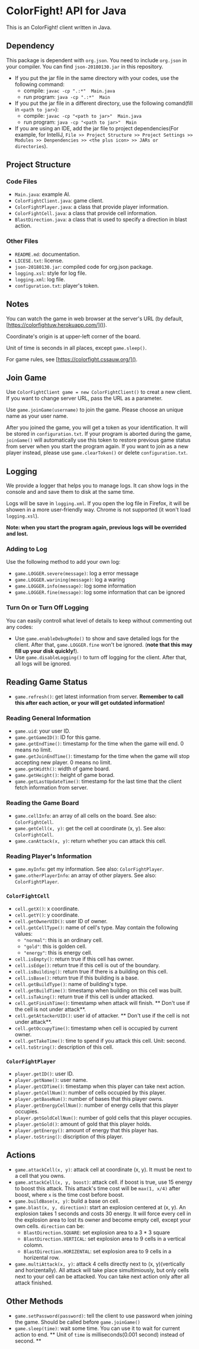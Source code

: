# ColorFight! API for Java

This is an ColorFight! client written in Java.

## Dependency

This package is dependent with `org.json`. You need to include `org.json` in your compiler. You can find `json-20180130.jar` in this repository.

* If you put the jar file in the same directory with your codes, use the following command:
    * compile: `javac -cp ".:*"  Main.java`
    * run program: `java -cp ".:*"  Main`
* If you put the jar file in a different directory, use the following comand(fill in `<path to jar>`):
    * compile: `javac -cp "<path to jar>"  Main.java`
    * run program: `java -cp "<path to jar>"  Main`
* If you are using an IDE, add the jar file to project dependencies(For example, for IntelliJ, `File >> Project Structure >> Project Settings >> Modules >> Denpendencies >> <the plus icon> >> JARs or directories`).

## Project Structure

### Code Files

* `Main.java`: example AI.
* `ColorFightClient.java`: game client.
* `ColorFightPlayer.java`: a class that provide player information.
* `ColorFightCell.java`: a class that provide cell information.
* `BlastDirection.java`: a class that is used to specify a direction in blast action.

### Other Files

* `README.md`: documentation.
* `LICESE.txt`: license.
* `json-20180130.jar`: compiled code for org.json package.
* `logging.xsl`: style for log file.
* `logging.xml`: log file.
* `configuration.txt`: player's token.

## Notes

You can watch the game in web browser at the server's URL (by default, [https://colorfightuw.herokuapp.com/]()).

Coordinate's origin is at upper-left corner of the board.

Unit of time is seconds in all places, except `game.sleep()`.

For game rules,  see [https://colorfight.cssauw.org/]().

## Join Game

Use `ColorFightClient game = new ColorFightClient()` to creat a new client. If you want to change server URL, pass the URL as a parameter.

Use `game.joinGame(username)` to join the game. Please choose an unique name as your user name.

After you joined the game, you will get a token as your identification. It will be stored in `configuration.txt`. If your program is aborted during the game, `joinGame()` will automatically use this token to restore previous game status from server when you start the program again. If you want to join as a new player instead, please use `game.clearToken()` or delete `configuration.txt`.

## Logging

We provide a logger that helps you to manage logs. It can show logs in the console and and save them to disk at the same time.

Logs will be save in `logging.xml`. If you open the log file in Firefox, it will be showen in a more user-friendly way. Chrome is not supported (it won't load `logging.xsl`).

**Note: when you start the program again, previous logs will be overrided and lost.**

### Adding to Log

Use the following method to add your own log:

* `game.LOGGER.severe(message)`: log a error message
* `game.LOGGER.warining(message)`: log a waring
* `game.LOGGER.info(message)`: log some information
* `game.LOGGER.fine(message)`: log some information that can be ignored

### Turn On or Turn Off Logging

You can easily controll what level of details to keep without commenting out any codes:

* Use `game.enableDebugMode()` to show and save detailed logs for the client. After that, `game.LOGGER.fine` won't be ignored.  (**note that this may fill up your disk quickly!**).
* Use `game.disableLogging()` to turn off logging for the client. After that, all logs will be ignored.

## Reading Game Status

* `game.refresh()`: get latest information from server. **Remember to call this after each action, or your will get outdated information!**

### Reading General Information

* `game.uid`: your user ID.
* `game.getGameID()`: ID for this game.
* `game.getEndTime()`: timestamp for the time when the game will end. 0 means no limit.
* `game.getJoinEndTime()`: timestamp for the time when the game will stop accepting new player. 0 means no limit.
* `game.getWidth()`: width of game board.
* `game.getHeight()`: height of game borad.
* `game.getLastUpdateTime()`: timestamp for the last time that the client fetch information from server.

### Reading the Game Board

* `game.cellInfo`: an array of all cells on the board. See also: `ColorFightCell`.
* `game.getCell(x, y)`: get the cell at coordinate (x, y). See also: `ColorFightCell`.
* `game.canAttack(x, y)`: return whether you can attack this cell.

###  Reading Player's Information
 
* `game.myInfo`: get my information. See also: `ColorFightPlayer`.
* `game.otherPlayerInfo`: an array of other players. See also: `ColorFightPlayer`.
 
### `ColorFightCell`

* `cell.getX()`: x coordinate.
* `cell.getY()`: y coordinate.
* `cell.getOwnerUID()`: user ID of owner.
* `cell.getCellType()`: name of cell's type. May contain the following values:
    * `"normal"`: this is an ordinary cell.
    * `"gold"`: this is golden cell.
    * `"energy"`: this is energy cell.
* `cell.isEmpty()`: return true if this cell has owner.
* `cell.isEdge()`: return true if this cell is out of the boundary.
* `cell.isBuilding()`: return true if there is a building on this cell.
* `cell.isBase()`: return true if this building is a base.
* `cell.getBuildType()`: name of building's type.
* `cell.getBuildTime()`: timestamp when building on this cell was built.
* `cell.isTaking()`: return true if this cell is under attacked.
* `cell.getFinishTime()`: timestamp when attack will finish.  ** Don't use if the cell is not under attack**.
* `cell.getAttackerUID()`: user id of attacker. ** Don't use if the cell is not under attack**.
* `cell.getOccupyTime()`: timestamp when cell is occupied by current owner.
* `cell.getTakeTime()`: time to spend if you attack this cell. Unit: second.
* `cell.toString()`: description of this cell.

### `ColorFightPlayer`

* `player.getID()`: user ID.
* `player.getName()`: user name.
* `player.getCDTime()`: timestamp when this player can take next action.
* `player.getCellNum()`: number of cells occupied by this player.
* `player.getBaseNum()`: number of bases that this player owns.
* `player.getEnergyCellNum()`: number of energy cells that this player occupies.
* `player.getGoldCellNum()`: number of gold cells that this player occupies.
* `player.getGold()`: amount of gold that this player holds.
* `player.getEnergy()`: amount of energy that this player has.
* `player.toString()`: discription of this player.

## Actions

* `game.attackCell(x, y)`: attack cell at coordinate (x, y). It must be next to a cell that you owns.
* `game.attackCell(x, y, boost)`: attack cell. if boost is true, use 15 energy to boost this attack. This attack's time cost will be `max(1, x/4)` after boost, where `x` is the time cost before boost.
* `game.buildBase(x, y)`: build a base on cell.
* `game.blast(x, y, direction)`: start an explosion centered at (x, y). An explosion takes 1 seconds and costs 30 energy. It will force every cell in the explosion area to lost its owner and become empty cell, except your own cells. `direction` can be:
    * `BlastDirection.SQUARE`: set explosion area to a 3 * 3 square
    * `BlastDirection.VERTICAL`: set explosion area to 9 cells in a vertical colomn.
    * `BlastDirection.HORIZENTAL`: set explosion area to 9 cells in a horizental row.
* `game.multiAttack(x, y)`: attack 4 cells directly next to (x, y)(vertically and horizentally). All attack will take place simultimiously, but only cells next to your cell can be attacked. You can take next action only after all attack finished.

## Other Methods

* `game.setPassword(password)`: tell the client to use password when joining the game. Should be called before `game.joinGame()`
* `game.sleep(time)`: wait some time. You can use it to wait for current action to end. ** Unit of `time` is milliseconds(0.001 second) instead of second. **
